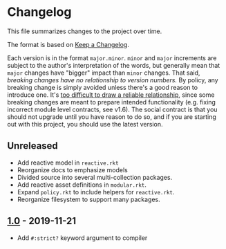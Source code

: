 # Changelog

This file summarizes changes to the project over time.

The format is based on [Keep a Changelog](https://keepachangelog.com/en/1.0.0/).

Each version is in the format `major.minor`. `minor` and `major`
increments are subject to the author's interpretation of the words,
but generally mean that `major` changes have "bigger" impact than
`minor` changes. That said, _breaking changes have no relationship to
version numbers._ By policy, any breaking change is simply avoided
unless there's a good reason to introduce one. It's [too difficult to
draw a reliable relationship][jash], since some breaking changes are
meant to prepare intended functionality (e.g. fixing incorrect module
level contracts, see v1.6). The social contract is that you should not
upgrade until you have reason to do so, and if you are starting out
with this project, you should use the latest version.

## Unreleased
* Add reactive model in `reactive.rkt`
* Reorganize docs to emphasize models
* Divided source into several multi-collection packages.
* Add reactive asset definitions in `modular.rkt`.
* Expand `policy.rkt` to include helpers for `reactive.rkt`.
* Reorganize filesystem to support many packages.

## [1.0] - 2019-11-21
* Add `#:strict?` keyword argument to compiler

[Unreleased]: https://github.com/zyrolasting/unlike-assets/compare/v1.0...HEAD
[1.0]: https://github.com/zyrolasting/unlike-assets/compare/

[jash]: https://gist.github.com/jashkenas/cbd2b088e20279ae2c8e
